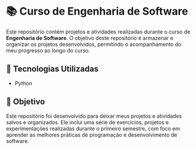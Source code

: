 # 📚 Curso de Engenharia de Software

Este repositório contém projetos e atividades realizadas durante o curso de **Engenharia de Software**. O objetivo deste repositório é armazenar e organizar os projetos desenvolvidos, permitindo o acompanhamento do meu progresso ao longo do curso.

## 🚀 Tecnologias Utilizadas

- Python

## 🎯 Objetivo

Este repositório foi desenvolvido para deixar meus projetos e atividades salvos e organizados. Ele inclui uma série de exercícios, projetos e experimentações realizadas durante o primeiro semestre, com foco em aprender as melhores práticas de programação e desenvolvimento de software.
